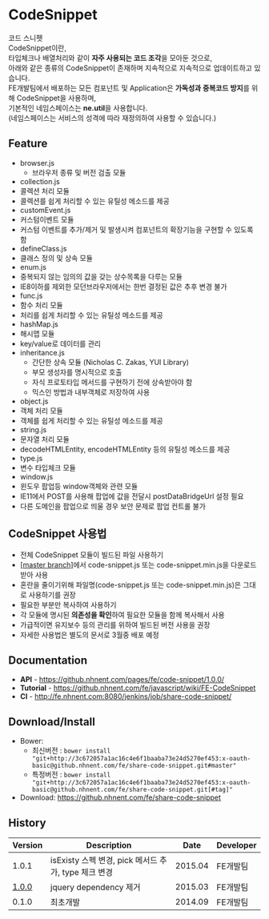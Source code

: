 CodeSnippet
======================
코드 스니펫<br>
CodeSnippet이란, <br>
타입체크나 배열처리와 같이 **자주 사용되는 코드 조각**을 모아둔 것으로,<br>
아래와 같은 종류의 CodeSnippet이 존재하며 지속적으로 지속적으로 업데이트하고 있습니다.<br>
FE개발팀에서 배포하는 모든 컴포넌트 및 Application은 **가독성과 중복코드 방지**를 위해 CodeSnippet을 사용하며,<br>
기본적인 네임스페이스는 **ne.util**을 사용합니다.<br>
(네임스페이스는 서비스의 성격에 따라 재정의하여 사용할 수 있습니다.)<br>

## Feature
* browser.js
  * 브라우저 종류 및 버전 검출 모듈
* collection.js
 * 콜렉션 처리 모듈
 * 콜렉션를 쉽게 처리할 수 있는 유틸성 메소드를 제공
* customEvent.js
 * 커스텀이벤트 모듈
 * 커스텀 이벤트를 추가/제거 및 발생시켜 컴포넌트의 확장기능을 구현할 수 있도록 함
* defineClass.js
 * 클래스 정의 및 상속 모듈
* enum.js
 * 중복되지 않는 임의의 값을 갖는 상수목록을 다루는 모듈
 * IE8이하를 제외한 모던브라우저에서는 한번 결정된 값은 추후 변경 불가
* func.js
 * 함수 처리 모듈
 * 처리를 쉽게 처리할 수 있는 유틸성 메소드를 제공
* hashMap.js
 * 해시맵 모듈
 * key/value로 데이터를 관리
* inheritance.js
  * 간단한 상속 모듈 (Nicholas C. Zakas, YUI Library)
  * 부모 생성자를 명시적으로 호출
  * 자식 프로토타입 메서드를 구현하기 전에 상속받아야 함
  * 믹스인 방법과 내부객체로 저장하여 사용
* object.js
 * 객체 처리 모듈
 * 객체를 쉽게 처리할 수 있는 유틸성 메소드를 제공
* string.js
 * 문자열 처리 모듈
 * decodeHTMLEntity, encodeHTMLEntity 등의 유틸성 메소드를 제공
* type.js
 * 변수 타입체크 모듈
* window.js
 * 윈도우 팝업등 window객체와 관련 모듈
 * IE11에서 POST를 사용해 팝업에 값을 전달시 postDataBridgeUrl 설정 필요
 * 다른 도메인을 팝업으로 띄울 경우 보안 문제로 팝업 컨트롤 불가

## CodeSnippet 사용법
* 전체 CodeSnippet 모듈이 빌드된 파일 사용하기
 * [[master branch]](https://github.nhnent.com/FE/Share-CodeSnippet)에서 code-snippet.js 또는 code-snippet.min.js을 다운로드 받아 사용
 * 혼란을 줄이기위해 파일명(code-snippet.js 또는 code-snippet.min.js)은 그대로 사용하기를 권장
* 필요한 부분만 복사하여 사용하기
 * 각 모듈에 명시된 **의존성을 확인**하여 필요한 모듈을 함께 복사해서 사용
 * 가급적이면 유지보수 등의 관리를 위하여 빌드된 버전 사용을 권장
* 자세한 사용법은 별도의 문서로 3월중 배포 예정

## Documentation
* **API** - https://github.nhnent.com/pages/fe/code-snippet/1.0.0/
* **Tutorial** - https://github.nhnent.com/fe/javascript/wiki/FE-CodeSnippet
* **CI** - http://fe.nhnent.com:8080/jenkins/job/share-code-snippet/

## Download/Install
* Bower: 
   * 최신버전 :  `bower install "git+http://3c672057a1ac16c4e6f1baaba73e24d5270ef453:x-oauth-basic@github.nhnent.com/fe/share-code-snippet.git#master"`
   * 특정버전 : `bower install "git+http://3c672057a1ac16c4e6f1baaba73e24d5270ef453:x-oauth-basic@github.nhnent.com/fe/share-code-snippet.git[#tag]"`
* Download: https://github.nhnent.com/fe/share-code-snippet


## History
| Version | Description | Date | Developer |
| ---- | ---- | ---- | ---- |
| 1.0.1 | isExisty 스펙 변경, pick 메서드 추가, type 체크 변경 | 2015.04 | FE개발팀 |
| <a href="https://github.nhnent.com/pages/fe/code-snippet/1.0.0/">1.0.0</a> | jquery dependency 제거 | 2015.03 | FE개발팀 |
| 0.1.0 | 최초개발 | 2014.09 | FE개발팀 |
